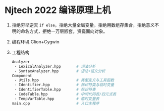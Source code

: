 #  Njtech 2022 编译原理上机

1. 拒绝穷举逆天 `if else`，拒绝大量全局变量，拒绝用数组存集合，拒绝意义不明的命名方式，拒绝一万层嵌套，资瓷面向对象。

2. 编程环境 Clion+Cygwin

3. 工程结构

   ```bash
   Analyzer
   	- LexicalAnalyzer.hpp		# 词法分析
   	- SyntaxAnalyzer.hpp		# 语法+语义分析
   Component
   	- Utils.hpp					# 类型定义与工具函数
   	- Identifier.hpp			# 标识符类与临时变量
   	- IdentifierTable.hpp		# 标识符表
   	- CodeTable.hpp				# 中间代码表/四元式表
   	- TempVarTable.hpp			# 临时变量表
   main.cpp                     # 入口主程序
   ```

   
